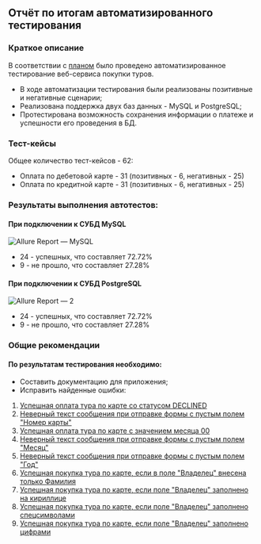 ## Отчёт по итогам автоматизированного тестирования

### Краткое описание

В соответствии с [планом](https://github.com/AlenaBobrov/QA_Auto_Diploma/blob/main/Documentation/Plan.md) было проведено автоматизированное тестирование веб-сервиса покупки туров.

- В ходе автоматизации тестирования были реализованы позитивные и негативные сценарии;
- Реализована поддержка двух баз данных - MySQL и PostgreSQL;
- Протестирована возможность сохранения информации о платеже и успешности его проведения в БД.

### Тест-кейсы

Общее количество тест-кейсов - 62:

- Оплата по дебетовой карте - 31 (позитивных - 6, негативных - 25)
- Оплата по кредитной карте - 31 (позитивных - 6, негативных - 25)

### Результаты выполнения автотестов:

#### При подключении к СУБД MySQL

![Allure Report — MySQL](https://github.com/AlenaBobrov/QA_Auto_Diploma/assets/125354102/88d1dd43-45f7-4d29-ba84-6194b67e15c7)


* 24 - успешных, что составляет 72.72%
* 9 - не прошло, что составляет 27.28%

#### При подключении к СУБД PostgreSQL

![Allure Report — 2](https://github.com/AlenaBobrov/QA_Auto_Diploma/assets/125354102/77df42b5-f59b-4de0-a44d-61841f064d36)


* 24 - успешных, что составляет 72.72%
* 9 - не прошло, что составляет 27.28%

### Общие рекомендации

#### По результатам тестирования необходимо:

- Составить документацию для приложения;
- Исправить найденные ошибки:

1) [Успешная оплата тура по карте со статусом DECLINED](https://github.com/AlenaBobrov/QA_Auto_Diploma/issues/1)
2) [Неверный текст сообщения при отправке формы с пустым полем "Номер карты"](https://github.com/AlenaBobrov/QA_Auto_Diploma/issues/2)
3) [Успешная оплата тура по карте с значением месяца 00](https://github.com/AlenaBobrov/QA_Auto_Diploma/issues/3)
4) [Неверный текст сообщения при отправке формы с пустым полем "Месяц"](https://github.com/AlenaBobrov/QA_Auto_Diploma/issues/4)
5) [Неверный текст сообщения при отправке формы с пустым полем "Год"](https://github.com/AlenaBobrov/QA_Auto_Diploma/issues/5)
6) [Успешная покупка тура по карте, если в поле "Владелец" внесена только Фамилия](https://github.com/AlenaBobrov/QA_Auto_Diploma/issues/6)
7) [Успешная покупка тура по карте, если поле "Владелец" заполнено на кириллице](https://github.com/AlenaBobrov/QA_Auto_Diploma/issues/7)
8) [Успешная покупка тура по карте, если поле "Владелец" заполнено спецсимволами](https://github.com/AlenaBobrov/QA_Auto_Diploma/issues/8)
9) [Успешная покупка тура по карте, если поле "Владелец" заполнено цифрами](https://github.com/AlenaBobrov/QA_Auto_Diploma/issues/9)
